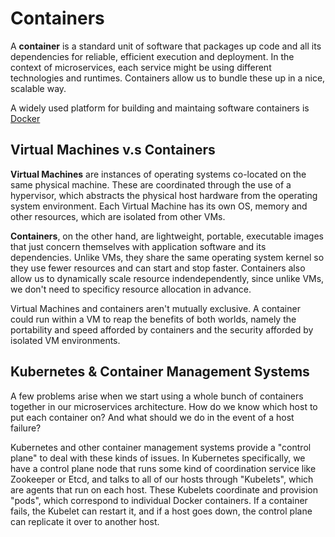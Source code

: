 # Containers

A **container** is a standard unit of software that packages up code and all its dependencies for reliable, efficient execution and deployment. In the context of microservices, each service might be using different technologies and runtimes. Containers allow us to bundle these up in a nice, scalable way.

A widely used platform for building and maintaing software containers is [Docker](https://www.docker.com/)

## Virtual Machines v.s Containers

**Virtual Machines** are instances of operating systems co-located on the same physical machine. These are coordinated through the use of a hypervisor, which abstracts the physical host hardware from the operating system environment. Each Virtual Machine has its own OS, memory and other resources, which are isolated from other VMs.

**Containers**, on the other hand, are lightweight, portable, executable images that just concern themselves with application software and its dependencies. Unlike VMs, they share the same operating system kernel so they use fewer resources and can start and stop faster. Containers also allow us to dynamically scale resource indendependently, since unlike VMs, we don't need to specificy resource allocation in advance.

Virtual Machines and containers aren't mutually exclusive. A container could run within a VM to reap the benefits of both worlds, namely the portability and speed afforded by containers and the security afforded by isolated VM environments.

## Kubernetes & Container Management Systems

A few problems arise when we start using a whole bunch of containers together in our microservices architecture. How do we know which host to put each container on? And what should we do in the event of a host failure?

Kubernetes and other container management systems provide a "control plane" to deal with these kinds of issues. In Kubernetes specifically, we have a control plane node that runs some kind of coordination service like Zookeeper or Etcd, and talks to all of our hosts through "Kubelets", which are agents that run on each host. These Kubelets coordinate and provision "pods", which correspond to individual Docker containers. If a container fails, the Kubelet can restart it, and if a host goes down, the control plane can replicate it over to another host.
